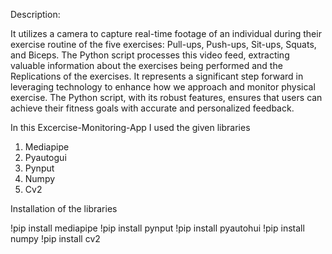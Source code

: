 Description:

It utilizes a camera to capture real-time footage of an individual during their exercise routine of the five exercises: Pull-ups, Push-ups, Sit-ups, Squats, and Biceps. The Python script processes this video feed, extracting valuable information about the exercises being performed and the Replications of the exercises. It represents a significant step forward in leveraging technology to enhance how we approach and monitor physical exercise. The Python script, with its robust features, ensures that users can achieve their fitness goals with accurate and personalized feedback.

In this Excercise-Monitoring-App I used the given libraries

1. Mediapipe
2. Pyautogui
3. Pynput
4. Numpy
5. Cv2

Installation of the libraries

!pip install mediapipe
!pip install pynput
!pip install pyautohui
!pip install numpy 
!pip install cv2

